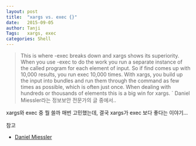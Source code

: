 ```yaml
---
layout: post
title:  "xargs vs. exec {}"
date:   2015-09-05
author: Tanji
Tags:   xargs, exec
categories: Shell
---
```


> This is where -exec breaks down and xargs shows its superiority. When you use -exec to do the work you run a separate instance of the called program for each element of input. So if find comes up with 10,000 results, you run exec 10,000 times. With xargs, you build up the input into bundles and run them through the command as few times as possible, which is often just once. When dealing with hundreds or thousands of elements this is a big win for xargs.
> \`  Daniel Miessler라는 정보보안 전문가의 글 중에서.. 


xargs와 exec 중 뭘 쓸까 매번 고민했는데, 결국 xargs가 exec 보다 좋다는 이야기... 


참고

- [Daniel Miessler][1]

[1]:	https://danielmiessler.com/blog/linux-xargs-vs-exec
